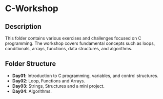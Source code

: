 # C-Workshop

## Description
This folder contains various exercises and challenges focused on C programming. The workshop covers fundamental concepts such as loops, conditionals, arrays, functions, data structures, and algorithms.

## Folder Structure
- **Day01**: Introduction to C programming, variables, and control structures.
- **Day02**: Loop, Functions and Arrays.
- **Day03**: Strings, Structures and a mini project.
- **Day04**: Algorithms.


